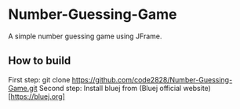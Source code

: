 # Number-Guessing-Game
A simple number guessing game using JFrame.
## How to build
First step: git clone https://github.com/code2828/Number-Guessing-Game.git
Second step: Install bluej from (Bluej official website)[https://bluej.org]
